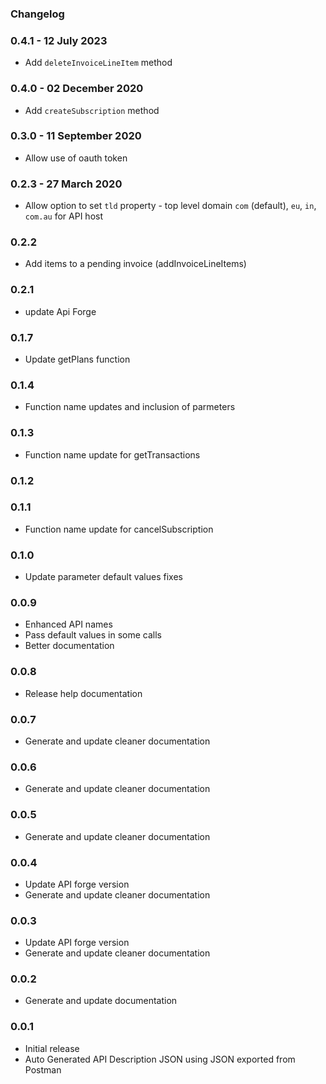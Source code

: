 ### Changelog

### 0.4.1 - 12 July 2023
- Add `deleteInvoiceLineItem` method

### 0.4.0 - 02 December 2020 
- Add `createSubscription` method


### 0.3.0 - 11 September 2020 
- Allow use of oauth token


### 0.2.3 - 27 March 2020 
- Allow option to set `tld` property - top level domain  `com` (default), `eu`, `in`, `com.au` for API host

### 0.2.2 
- Add items to a pending invoice (addInvoiceLineItems)

### 0.2.1 
- update Api Forge

### 0.1.7
- Update getPlans function

### 0.1.4
- Function name updates and inclusion of parmeters

### 0.1.3
- Function name update for getTransactions

### 0.1.2
### 0.1.1
- Function name update for cancelSubscription

### 0.1.0
- Update parameter default values fixes   

### 0.0.9
- Enhanced API names
- Pass default values in some calls
- Better documentation

### 0.0.8
- Release help documentation

### 0.0.7
- Generate and update cleaner documentation

### 0.0.6
- Generate and update cleaner documentation

### 0.0.5
- Generate and update cleaner documentation

### 0.0.4
- Update API forge version
- Generate and update cleaner documentation

### 0.0.3
- Update API forge version
- Generate and update cleaner documentation
 
 ### 0.0.2
- Generate and update documentation

### 0.0.1
- Initial release 
- Auto Generated API Description JSON using JSON exported from Postman
